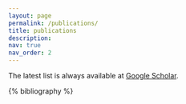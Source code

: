 ```yaml
---
layout: page
permalink: /publications/
title: publications
description:
nav: true
nav_order: 2
---
```


The latest list is always available at [Google Scholar](https://scholar.google.com/citations?user=pFZ1H1YAAAAJ&sortby=pubdate).

<!-- _pages/publications.md -->
<div class="publications">

{% bibliography %}

</div>
